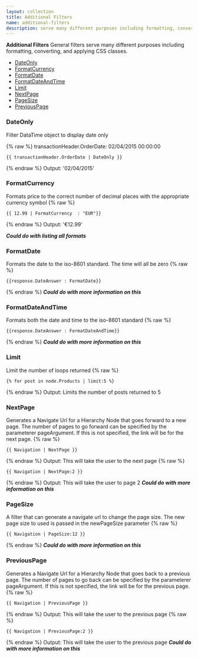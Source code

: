 ```yaml
---
layout: collection
title: Additional Filters
name: additional-filters
description: serve many different purposes including formatting, converting, and applying CSS classes
---
```


**Additional Filters**
General filters serve many different purposes including formatting, converting, and applying CSS classes.

* [DateOnly](#dateonly) 
* [FormatCurrency](#formatcurrency) 
* [FormatDate](#formatdate) 
* [FormatDateAndTime](#formatdateandtime) 
* [Limit](#limit) 
* [NextPage](#nxtpage) 
* [PageSize](#pagesize) 
* [PreviousPage](#previouspage) 

<a name="dateonly"></a>
### DateOnly 
Filter DataTime object to display date only

{% raw %}
transactionHeader.OrderDate: 02/04/2015 00:00:00
```
{{ transactionHeader.OrderDate | DateOnly }}
```
{% endraw %}
Output: '02/04/2015'

<a name="formatcurrency"></a>
### FormatCurrency 
Formats price to the correct number of decimal places with the appropriate currency symbol
{% raw %}
```
{{ 12.99 | FormatCurrency  : "EUR"}}
```
{% endraw %}
Output: '€12.99'

*__Could do with listing all formats__*

<a name="formatdate"></a>
### FormatDate 
Formats the date to the iso-8601 standard. The time will all be zero
{% raw %}
```
{{response.DateAnswer : FormatDate}}
```
{% endraw %}
*__Could do with more information on this__*

<a name="formatdateandtime"></a>
### FormatDateAndTime 
Formats both the date and time to the iso-8601 standard
{% raw %}
```
{{response.DateAnswer : FormatDateAndTime}}
```
{% endraw %}
*__Could do with more information on this__*

<a name="limit"></a>
### Limit 
Limit the number of loops returned
{% raw %}
```
{% for post in node.Products | limit:5 %}   
```
{% endraw %}
Output: Limits the number of posts returned to 5

<a name="nxtpage"></a>
### NextPage 
Generates a Navigate Url for a Hierarchy Node that goes forward to a new page. The number of pages to go forward can be specified by the parameterer pageArgument. If this is not specified, the link will be for the next page.
{% raw %}
```
{{ Navigation | NextPage }}
```
{% endraw %}
Output: This will take the user to the next page
{% raw %}
```
{{ Navigation | NextPage:2 }}
```
{% endraw %}
Output: This will take the user to page 2
*__Could do with more information on this__*

<a name="pagesize"></a>
### PageSize 
A filter that can generate a navigate url to change the page size. The new page size to used is passed in the newPageSize parameter
{% raw %}
```
{{ Navigation | PageSize:12 }}
```
{% endraw %}
*__Could do with more information on this__*

<a name="previouspage"></a>
### PreviousPage 
Generates a Navigate Url for a Hierarchy Node that goes back to a previous page. The number of pages to go back can be specified by the parameterer pageArgument. If this is not specified, the link will be for the previous page.
{% raw %}
```
{{ Navigation | PreviousPage }}
```
{% endraw %}
Output: This will take the user to the previous page
{% raw %}
```
{{ Navigation | PreviousPage:2 }}
```
{% endraw %}
Output: This will take the user to the previous page
*__Could do with more information on this__*
